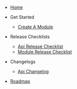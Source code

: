 <!-- Main sidebar -->

- [Home](/)

- Get Started

  - [Create A Module](get-started/create-module.md)

- Release Checklists

  - [Api Release Checklist](release-checklist/api-release-checklist)
  - [Module Release Checklist](release-checklist/module-release-checklist)

- Changelogs

  - [Api Changelog](changelogs/api-changelog.md)

- [Roadmap](roadmap.md)